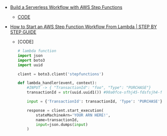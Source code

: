 -   [Build a Serverless Workflow with AWS Step Functions](https://www.youtube.com/watch?v=DFSko_sLyMM&list=PL9nWRykSBSFgQrO66TmO1vHFP6yuPF5G-&index=13)

    -   [CODE](./transaction_process.py)

-   [How to Start an AWS Step Function Workflow From Lambda | STEP BY STEP GUIDE](https://www.youtube.com/watch?v=kpuqc_7DQZA&list=PL9nWRykSBSFgQrO66TmO1vHFP6yuPF5G-&index=6)

    -   [CODE]

        ```python
        # lambda function
        import json
        import boto3
        import uuid

        client = boto3.client('stepfunctions')

        def lambda_handler(event, context):
            #INPUT -> { "TransactionId": "foo", "Type": "PURCHASE"}
            transactionId = str(uuid.uuid1()) #90a0fce-sfhj45-fdsfsjh4-f23f

            input = {'TransactionId': transactionId, 'Type': 'PURCHASE'}

            response = client.start_execution(
                stateMachineArn='YOUR ARN HERE!',
                name=transactionId,
                input=json.dumps(input)
            )
        ```
